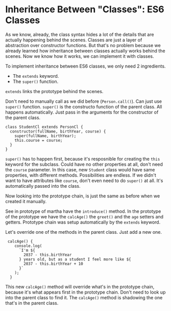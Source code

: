 # Inheritance Between "Classes": ES6 Classes

As we know, already, the class syntax hides a lot of the details that are actually happening behind the scenes. Classes are just a layer of abstraction over constructor functions. But that's no problem because we already learned how inheritance between classes actually works behind the scenes. Now we know how it works, we can implement it with classes.

To implement inheritance between ES6 classes, we only need 2 ingredients.

- The `extends` keyword.
- The `super()` function.

`extends` links the prototype behind the scenes.

Don't need to manually call as we did before (`Person.call()`). Can just use `super()` function. `super()` is the constructo function of the parent class. All happens automatically. Just pass in the arguments for the constructor of the parent class.

```
class StudentCl extends PersonCl {
  constructor(fullName, birthYear, course) {
    super(fullName, birthYear);
    this.course = course;
  }
}
```

`super()` has to happen first, because it's resposnible for creating the `this` keyword for the subclass. Could have no other properties at all, don't need the `course` parameter. In this case, new `Student` class would have same properties, with different methods. Possibilities are endless. If we didn't want to have attributes like `course`, don't even need to do `super()` at all. It's automatically passed into the class.

Now looking into the prototype chain, is just the same as before when we created it manually.

See in prototype of martha have the `introduce()` method. In the prototype of the prototype we have the `calcAge()` the `greet()` and the `age` setters and getters. Prototype chain was setup automatically by the `extends` keyword.

Let's override one of the methods in the parent class. Just add a new one.

```
 calcAge() {
    console.log(
      `I'm ${
        2037 - this.birthYear
      } years old, but as a student I feel more like ${
        2037 - this.birthYear + 10
      }`
    );
  }
```

This new `calcAge()` method will override what's in the prototype chain, because it's what appears first in the prototype chain. Don't need to look up into the parent class to find it. The `calcAge()` method is shadowing the one that's in the parent class.
